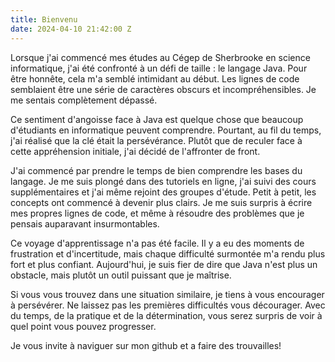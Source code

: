```yaml
---
title: Bienvenu
date: 2024-04-10 21:42:00 Z
---
```


Lorsque j'ai commencé mes études au Cégep de Sherbrooke en science informatique, j'ai été confronté à un défi de taille : le langage Java. Pour être honnête, cela m'a semblé intimidant au début. Les lignes de code semblaient être une série de caractères obscurs et incompréhensibles. Je me sentais complètement dépassé.

Ce sentiment d'angoisse face à Java est quelque chose que beaucoup d'étudiants en informatique peuvent comprendre. Pourtant, au fil du temps, j'ai réalisé que la clé était la persévérance. Plutôt que de reculer face à cette appréhension initiale, j'ai décidé de l'affronter de front.

J'ai commencé par prendre le temps de bien comprendre les bases du langage. Je me suis plongé dans des tutoriels en ligne, j'ai suivi des cours supplémentaires et j'ai même rejoint des groupes d'étude. Petit à petit, les concepts ont commencé à devenir plus clairs. Je me suis surpris à écrire mes propres lignes de code, et même à résoudre des problèmes que je pensais auparavant insurmontables.

Ce voyage d'apprentissage n'a pas été facile. Il y a eu des moments de frustration et d'incertitude, mais chaque difficulté surmontée m'a rendu plus fort et plus confiant. Aujourd'hui, je suis fier de dire que Java n'est plus un obstacle, mais plutôt un outil puissant que je maîtrise.

Si vous vous trouvez dans une situation similaire, je tiens à vous encourager à persévérer. Ne laissez pas les premières difficultés vous décourager. Avec du temps, de la pratique et de la détermination, vous serez surpris de voir à quel point vous pouvez progresser.

Je vous invite à naviguer sur mon github et a faire des trouvailles!